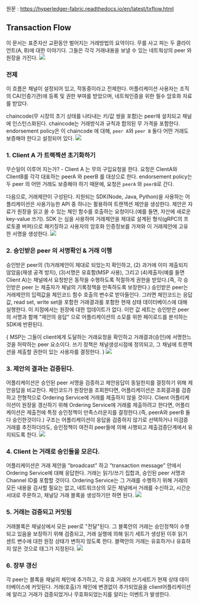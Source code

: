 원문 : https://hyperledger-fabric.readthedocs.io/en/latest/txflow.html

## Transaction Flow
이 문서는 표준자산 교환동안 벌어지는 거래방법의 요약이다. 무를 사고 파는 두 클라이언트(A, B)에 대한 이야기다. 그들은 각각 거래내용을 보낼 수 있는 네트웍상의 peer 와 원장을 가진다.
![](https://github.com/aimmvp/BlockChain/blob/master/BCEdu/img/tf1.png)

### 전제
이 흐름은 채널이 설정되어 있고, 작동중이라고 전제한다. 어플리케이션 사용자는 조직의 CA(인증기관)에 등록 및 권한 부여를 받았으며, 네트웍인증을 위한 필수 암호화 자료를 받았다.

chaincode(무 시장의 초기 상태를 나타내는 키/값 쌍을 포함)는 peer에 설치되고 채널에 인스턴스화된다. chaincode는 거래방식과 규칙과 합의된 무 가격을 포함한다. endorsement policy은 이 chaincode 에 대해, ```peer A```와 ```peer B``` 둘다 어떤 거래도 보증해야 한다고 설정되어 있다.
![](https://github.com/aimmvp/BlockChain/blob/master/BCEdu/img/tf2.png)

### 1. Client A 가 트랙젝션 초기화하기
무슨일이 이루어 지는가? - Client A 는 무의 구입요청을 한다. 요청은 ClentA와 ClientB를 각각 대표하는 peerA 와 peerB 를 대상으로 한다. endorsement policy는 두 peer 의 어떤 거래도 보증해야 하기 때문에, 요청은 ```peerA``` 와 ```peerB```로 간다.

다음으로, 거래제안이 구성된다. 지원되는 SDK(Node, Java, Python)을 사용하는 어플리케이션은 사용가능한 API 중 하나는 활용하여 트랜잭션 제안을 생성한다. 제안은 자료가 원장을 읽고 쓸 수 있는 체인 함수를 호출하는 요청이다.(예를 들면, 자산에 새로운 key-value 쓰기). SDK 는 심을 사용하여 거래제안을 제대로 설계된 형식(gRPC의 프로토콜 버퍼)으로 패키징하고 사용자의 암호화 인증정보를 가져와 이 거래제안에 고유한 서명을 생성한다. 
![](https://github.com/aimmvp/BlockChain/blob/master/BCEdu/img/tf3.png)

### 2. 승인받은 peer 의 서명확인 & 거래 이행
승인받은 peer의 (1)거래제안이 제대로 되었는지 확인하고, (2) 과거에 이미 제출되지 않았음(재생 공격 방지), (3)서명은 유효함(MSP 사용), 그리고 (4)제출자(예를 들면 Client A)는 채널에서 요청받은 동작을 수행하도록 적절하게 권한을 받았다.(즉, 각 승인받은 peer 는 제출자가 체널의 기록정책을 만족하도록 보장한다.) 승인받은 peer는 거래제안의 입력값을 체인코드 함수 호출의 변수로 받아들인다. 그러면 체인코드는 응답값, read set, write set을 포함한 거래결과를 포함한 현재 상태 데이터베이스에 대해 실행한다. 이 지점에서는 원장에 대한 업데이트가 없다. 이런 값 세트는 승인받은 peer의 서명과 함께 "제안의 응답" 으로 어플리케이션의 소모를 위한 페이로드를 분석하는 SDK에 반환된다.

{
MSP는 그들이 client에게 도달하는 거래요청을 확인하고 거래결과(승인)에 서명한느 것을 허락하는 peer 요소이다. 쓰기 정책은 채널생성시점에 정의되고, 그 채널에 트랜잭션을 제출할 권한이 있는 사용자를 결정한다.
}
![](https://github.com/aimmvp/BlockChain/blob/master/BCEdu/img/tf4.png)

### 3. 제안의 결과는 검증된다.
어플리케이션은 승인된 peer 서명을 검증하고 제안응답이 동일한지를 결정하기 위해 제안응답을 비교한다. 체인코드가 원장만을 조회한다면, 어플리케이션은 조회결과를 검증하고 전형적으로 Ordering Service에 거래를 제출하지 않을 것이다. Client 어플리케이션이 원장을 갱신하기 위해 Ordering Service에 거래를 제출하려고 한다면, 어플리케이션은 제출전에 특정 승인정책이 만족스러운지를 결정한다.(즉, peerA와 peerB 둘다 승인한것이다.) 구조는 어플리케이션이 응답을 검증하지 않기로 선택하거나 미검증 거래를 추진하더라도, 승인정책이 여전히 peer들에 의해 시행되고 제출검증단계에서 유지되도록 한다.
![](https://github.com/aimmvp/BlockChain/blob/master/BCEdu/img/tf5.png)

### 4. Client 는 거래로 승인들을 모은다.
어플리케이션은 거래 제안을 "broadcast" 하고 "transaction message" 안에서 Ordering Service에 대해 응답한다. 거래는 읽기/쓰기 집합과, 승인된 peer 서명과 Channel ID를 포함할 것이다. Ordering Service는 그 거래를 수행하기 위해 거래의 모든 내용을 검사할 필요는 없고, 네트워크상의 모든 체널에서 거래를 수신하고, 시간순서대로 주문하고, 채널당 거래 블록을 생성하기만 하면 된다.
![](https://github.com/aimmvp/BlockChain/blob/master/BCEdu/img/tf6.png)

### 5. 거래는 검증되고 커밋됨
거래블록은 채널상에서 모든 peer로 "전달"된다. 그 블록안의 거래는 승인정책이 수행되고 있음을 보장하기 위해 검증되고, 거래 실행에 의해 읽기 세트가 생성된 이후 읽기 센트 변수에 대한 원장 상태가 변하지 않도록 한다. 블랙안의 거래는 유효하거나 유효하지 않은 것으로 태그가 지정된다.
![](https://github.com/aimmvp/BlockChain/blob/master/BCEdu/img/tf7.png)

### 6. 장부 갱신
각 peer는 블록을 채널의 체인에 추가하고, 각 유효 거래의 쓰기세트가 현재 상태 데이터베이스에 커밋된다. 거래(호출)가 체인에 변경없이 추가되었음을 client어플리케이션에 알리고 거래가 검증되었거나 무효화되었는지를 알리는 이벤트가 발생한다.









